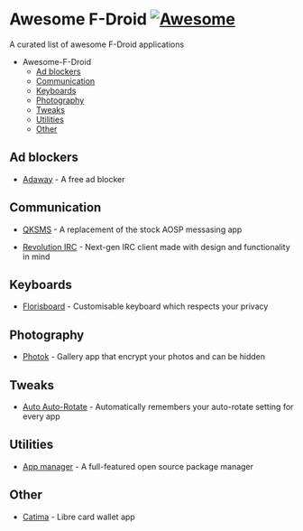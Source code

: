 # Awesome F-Droid [![Awesome](https://cdn.rawgit.com/sindresorhus/awesome/d7305f38d29fed78fa85652e3a63e154dd8e8829/media/badge.svg)](https://github.com/sindresorhus/awesome)

A curated list of awesome F-Droid applications

- Awesome-F-Droid
  - [Ad blockers](#ad-blockers)
  - [Communication](#communication)
  - [Keyboards](#keyboards)
  - [Photography](#photography)
  - [Tweaks](#tweaks)
  - [Utilities](#utilities)
  - [Other](#other)

## Ad blockers

- [Adaway](https://f-droid.org/packages/org.adaway) - A free ad blocker

## Communication

- [QKSMS](https://f-droid.org/packages/com.moez.QKSMS) - A replacement of the stock AOSP messasing app

- [Revolution IRC](https://f-droid.org/packages/io.mrarm.irc/) - Next-gen IRC client made with design and functionality in mind

## Keyboards

- [Florisboard](https://f-droid.org/packages/dev.patrickgold.florisboard/) - Customisable keyboard which respects your privacy

## Photography

- [Photok](https://f-droid.org/packages/dev.leonlatsch.photok/) - Gallery app that encrypt your photos and can be hidden

## Tweaks

- [Auto Auto-Rotate](https://f-droid.org/packages/com.jarsilio.android.autoautorotate/) - Automatically remembers your auto-rotate setting for every app

## Utilities

- [App manager](https://f-droid.org/packages/io.github.muntashirakon.AppManager/) - A full-featured open source package manager

## Other

- [Catima](https://f-droid.org/packages/me.hackerchick.catima/) - Libre card wallet app
